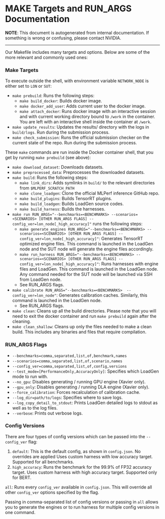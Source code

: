# MAKE Targets and RUN_ARGS Documentation
**NOTE**: This document is autogenerated from internal documentation. If something is wrong or confusing, please contact NVIDIA.

---

Our Makefile includes many targets and options. Below are some of the more relevant and commonly used ones:

### Make Targets

To execute outside the shell, with environment variable `NETWORK_NODE` is either set to `LON` or `SUT`:

- `make prebuild`: Runs the following steps:
    - `make build_docker`: Builds docker image.
    - `make docker_add_user`: Adds current user to the docker image.
    - `make attach_docker`: Runs docker image with an interactive session and with current working directory bound to `/work` in the container. You are left with an interactive shell inside the container at `/work`.
- `make update_results`: Updates the results/ directory with the logs in `build/logs`. Run during the submission process.
- `make check_submission`: Runs the official submission checker on the current state of the repo. Run during the submission process.

These `make` commands are run inside the Docker container shell, that you get by running `make prebuild` (see above):

- `make download_dataset`: Downloads datasets.
- `make preprocessed_data`: Preprocesses the downloaded datasets.
- `make build`: Runs the following steps:
    - `make link_dirs`: Adds symlinks in `build/` to the relevant directories from `$MLPERF_SCRATCH_PATH`
    - `make clone_loadgen`: Clone the official MLPerf inference GitHub repo.
    - `make build_plugins`: Builds TensorRT plugins.
    - `make build_loadgen`: Builds LoadGen source codes.
    - `make build_harness`: Builds the harnesses.
- `make run RUN_ARGS="--benchmarks=<BENCHMARKS> --scenarios=<SCENARIOS> [OTHER RUN_ARGS FLAGS] --config_ver=lon_node[_high_accuracy]"` runs the following steps:
    - `make generate_engines RUN_ARGS="--benchmarks=<BENCHMARKS> --scenarios=<SCENARIOS> [OTHER RUN_ARGS FLAGS] --config_ver=lon_node[_high_accuracy]"`: Generates TensorRT optimized engine files. This command is launched in the LoadGen node and the SUT node will generate the engine files accordingly.
    - `make run_harness RUN_ARGS="--benchmarks=<BENCHMARKS> --scenarios=<SCENARIOS> [OTHER RUN_ARGS FLAGS] --config_ver=lon_node[_high_accuracy]"`: Runs harnesses with engine files and LoadGen. This command is launched in the LoadGen node. Any command needed for the SUT node will be launched via SSH from LoadGen node.
    - See RUN_ARGS flags.
- `make calibrate RUN_ARGS="--benchmarks=<BENCHMARKS>  --config_ver=lon_node"`: Generates calibration caches. Similarly, this command is launched in the LoadGen node.
    - See RUN_ARGS flags.
- `make clean`: Cleans up all the build directories. Please note that you will need to exit the docker container and run `make prebuild` again after the cleaning.
- `make clean_shallow`: Cleans up only the files needed to make a clean build. This includes any binaries and files that require compilation.

### RUN_ARGS Flags

- `--benchmarks=comma,separated,list,of,benchmark,names`
- `--scenarios=comma,separated,list,of,scenario,names`
- `--config_ver=comma,separated,list,of,config,versions`
- `--test_mode=[PerformanceOnly,AccuracyOnly]`: Specifies which LoadGen mode to run with.
- `--no_gpu`: Disables generating / running GPU engine (Xavier only).
- `--gpu_only`: Disables generating / running DLA engine (Xavier only).
- `--force_calibration`: Forces recalculation of calibration cache.
- `--log_dir=path/to/logs`: Specifies where to save logs.
- `--log_copy_detail_to_stdout`: Prints LoadGen detailed logs to stdout as well as to the log files.
- `--verbose`: Prints out verbose logs.

### Config Versions

There are four types of config versions which can be passed into the `--config_ver` flag:

1. `default`: This is the default config, as shown in `config.json`. No overrides are applied Uses custom harness with low accuracy target. Supported for all benchmarks.
2. `high_accuracy`: Runs the benchmark for the 99.9% of FP32 accuracy target. Uses custom harness with high accuracy target. Supported only for BERT.

`all`: Runs every `config_ver` available in `config.json`. This will override all other `config_ver` options specified by the flag.

Passing in comma-separated list of config versions or passing in `all` allows you to generate the engines or to run harness for multiple config versions in one command.

